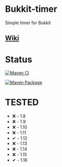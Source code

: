 # Bukkit-timer
Simple timer for Bukkit

## [Wiki](https://github.com/CheeseGrinder/bukkit-timer/wiki)

# Status

[![Maven CI](https://github.com/CheeseGrinder/bukkit-timer/actions/workflows/maven.yml/badge.svg)](https://github.com/CheeseGrinder/bukkit-timer/actions/workflows/maven.yml)

[![Maven Package](https://github.com/CheeseGrinder/bukkit-timer/actions/workflows/maven-publish.yml/badge.svg)](https://github.com/CheeseGrinder/bukkit-timer/actions/workflows/maven-publish.yml)

# TESTED
- ❌ - 1.8
- ❌ - 1.9
- ❌ - 1.10
- ❌ - 1.11
- ✔ - 1.12
- ❌ - 1.13
- ❌ - 1.14
- ❌ - 1.15
- ✔ - 1.16
